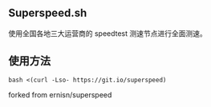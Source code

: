 ## Superspeed.sh

使用全国各地三大运营商的 speedtest 测速节点进行全面测速。

## 使用方法

```
bash <(curl -Lso- https://git.io/superspeed)
```

forked from ernisn/superspeed
